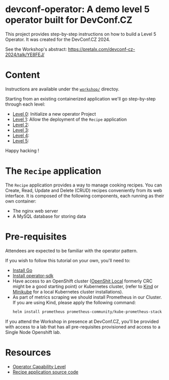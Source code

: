 # devconf-operator: A demo level 5 operator built for DevConf.CZ

This project provides step-by-step instructions on how to build a Level 5 Operator. It was created for the DevConf.CZ 2024.

See the Workshop's abstract: https://pretalx.com/devconf-cz-2024/talk/YE8FEJ/

# Content

Instructions are available under the [`workshop/`](./workshop/) directoy.

Starting from an existing containerized application we'll go step-by-step through each level:
* [Level 0](./workshop/level_0/): Initialize a new operator Project
* [Level 1](./workshop/level_1/): Allow the deployment of the `Recipe` application
* [Level 2](./workshop/level_2/):
* [Level 3](./workshop/level_3/):
* [Level 4](./workshop/level_4/):
* [Level 5](./workshop/level_5/):

Happy hacking !

# The `Recipe` application

The `Recipe` application provides a way to manage cooking recipes. You can Create, Read, Update and Delete (CRUD) recipes conveniently from its web interface. It is composed of the following components, each running as their own container:
* The nginx web server
* A MySQL database for storing data

# Pre-requisites

Attendees are expected to be familiar with the operator pattern.

If you wish to follow this tutorial on your own, you'll need to:
- [Install Go](https://go.dev/doc/install)
- [Install operator-sdk](https://sdk.operatorframework.io/docs/installation/)
- Have access to an OpenShift cluster ([OpenShit Local](https://developers.redhat.com/products/openshift-local/overview) formerly CRC might be a good starting point) or Kubernetes cluster, (refer to [Kind](https://kind.sigs.k8s.io/docs/user/quick-start/) or [Minikube](https://minikube.sigs.k8s.io/docs/start/) for a local Kubernetes cluster installations).
- As part of metrics scraping we should install Prometheus in our Cluster. If you are using Kind, please apply the following command:
  ```bash
  helm install prometheus prometheus-community/kube-prometheus-stack --namespace prometheus --create-namespace
  ```
If you attend the Workshop in presence at DevConf.CZ, you'll be provided with access to a lab that has all pre-requisites provisioned and access to a Single Node Openshift lab.

# Resources

- [Operator Capability Level](https://sdk.operatorframework.io/docs/overview/operator-capabilities/)
- [Recipe application source code](https://github.com/opdev/devconf-operator/recipe)